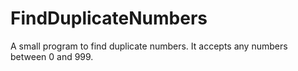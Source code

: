 # FindDuplicateNumbers
A small program to find duplicate numbers. It accepts any numbers between 0 and 999.
